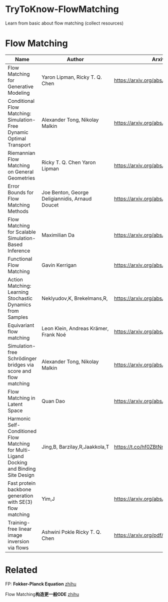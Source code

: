 # TryToKnow-FlowMatching
Learn from basic about flow matching (collect resources)

# Flow Matching

| Name | Author | Arxiv | GitHub | Time | Thread | Misc |
| --- | --- | --- | --- | --- | --- | --- |
| Flow Matching for Generative Modeling | Yaron Lipman, Ricky T. Q. Chen | https://arxiv.org/abs/2210.02747 |  | October 06, 2022 |  |  |
| Conditional Flow Matching: Simulation-Free Dynamic Optimal Transport | Alexander Tong, Nikolay Malkin | https://arxiv.org/abs/2302.00482 |  | February 01, 2023 |  |  |
| Riemannian Flow Matching on General Geometries | Ricky T. Q. Chen Yaron Lipman | https://arxiv.org/abs/2302.03660 |  | February 07, 2023 |  |  |
| Error Bounds for Flow Matching Methods | Joe Benton, George Deligiannidis, Arnaud Doucet | https://arxiv.org/abs/2305.16860 |  | May 26, 2023 |  | theory |
| Flow Matching for Scalable Simulation-Based Inference | Maximilian Da | https://arxiv.org/abs/2305.17161 |  | May 26, 2023 |  |  |
| Functional Flow Matching | Gavin Kerrigan | https://arxiv.org/abs/2305.17209 |  | May 26, 2023 |  |  |
| Action Matching: Learning Stochastic Dynamics from Samples | Neklyudov,K, Brekelmans,R,| https://arxiv.org/abs/2210.06662 |  (jax)| 8 Jun 2023 | https://twitter.com/HannesStaerk/status/1711160891440553988 | related |
| Equivariant flow matching | Leon Klein, Andreas Krämer, Frank Noé | https://arxiv.org/abs/2306.15030 |  | June 26, 2023 |  |  |
| Simulation-free Schrödinger bridges via score and flow matching | Alexander Tong, Nikolay Malkin | https://arxiv.org/abs/2307.03672 |  | July 07, 2023 |  |  |
| Flow Matching in Latent Space | Quan Dao | https://arxiv.org/abs/2307.08698 |  | July 17, 2023 |  |  |
| Harmonic Self-Conditioned Flow Matching for Multi-Ligand Docking and Binding Site Design | Jing,B, Barzilay,R,Jaakkola,T | https://t.co/hf0ZBtNm4d |  | 9 Oct 2023 | https://twitter.com/HannesStaerk/status/1711831465947025671 | Docking |
| Fast protein backbone generation with SE(3) flow matching |Yim,J | https://arxiv.org/abs/2310.05297 |  | 10 Oct 2023 | https://twitter.com/json_yim/status/1711820093808857506 | protein backbone generation |
| Training-free linear image inversion via flows | Ashwini Pokle Ricky T. Q. Chen | https://arxiv.org/pdf/2310.04432.pdf |  | 25 Sep 2023 | https://twitter.com/ashwini1024/status/1711785219420815408 | image-to-image |

# Related

FP: ****Fokker-Planck Equation**** [zhihu](https://zhuanlan.zhihu.com/p/142216870)

Flow Matching****构造更一般ODE**** [zhihu](https://zhuanlan.zhihu.com/p/636257608)
